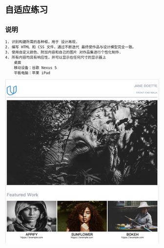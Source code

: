 # 自适应练习

## 说明

    1. 识别构建所需的各种框，用于 设计再现.
    2. 编写 HTML 和 CSS 文件，通过不断迭代 最终使作品与设计模型完全一致。
    3. 使用自定义颜色、附加内容和自己的图片 对作品集进行个性化制作.
    4. 所有内容均具有响应性，并可以显示在任何尺寸的显示器上
        桌面
        移动设备：谷歌 Nexus 5
        平板电脑：苹果 iPad

![russell](img/show.png)
